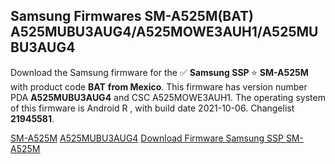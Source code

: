 <h2>Samsung Firmwares SM-A525M(BAT) A525MUBU3AUG4/A525MOWE3AUH1/A525MUBU3AUG4</h2>
Download the Samsung firmware for the ✅ <strong>Samsung SSP </strong> ⭐ <strong>SM-A525M</strong> with product code <strong>BAT</strong> <strong> from Mexico</strong>. This firmware has version number PDA <strong>A525MUBU3AUG4</strong> and CSC A525MOWE3AUH1. The operating system of this firmware is Android R , with build date 2021-10-06. Changelist <strong>21945581</strong>.


[SM-A525M](https://samfirm.shop/samsung/model/SM-A525M)
[A525MUBU3AUG4](https://samfirm.shop/samsung/pda/A525MUBU3AUG4)
[Download Firmware Samsung SSP SM-A525M](https://samfirm.shop/samsung/firmware/462545)
